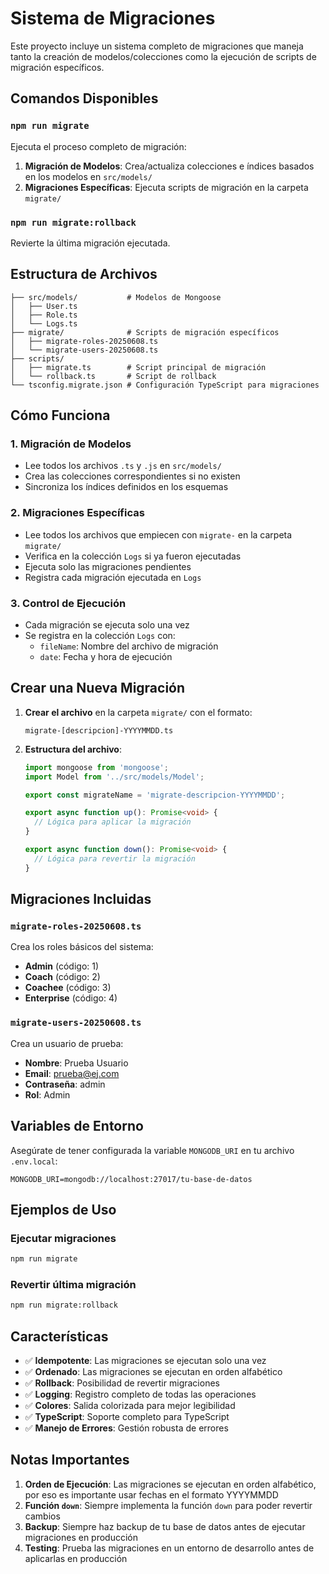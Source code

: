 # Sistema de Migraciones

Este proyecto incluye un sistema completo de migraciones que maneja tanto la creación de modelos/colecciones como la ejecución de scripts de migración específicos.

## Comandos Disponibles

### `npm run migrate`
Ejecuta el proceso completo de migración:
1. **Migración de Modelos**: Crea/actualiza colecciones e índices basados en los modelos en `src/models/`
2. **Migraciones Específicas**: Ejecuta scripts de migración en la carpeta `migrate/`

### `npm run migrate:rollback`
Revierte la última migración ejecutada.

## Estructura de Archivos

```
├── src/models/           # Modelos de Mongoose
│   ├── User.ts
│   ├── Role.ts
│   └── Logs.ts
├── migrate/              # Scripts de migración específicos
│   ├── migrate-roles-20250608.ts
│   └── migrate-users-20250608.ts
├── scripts/
│   ├── migrate.ts        # Script principal de migración
│   └── rollback.ts       # Script de rollback
└── tsconfig.migrate.json # Configuración TypeScript para migraciones
```

## Cómo Funciona

### 1. Migración de Modelos
- Lee todos los archivos `.ts` y `.js` en `src/models/`
- Crea las colecciones correspondientes si no existen
- Sincroniza los índices definidos en los esquemas

### 2. Migraciones Específicas
- Lee todos los archivos que empiecen con `migrate-` en la carpeta `migrate/`
- Verifica en la colección `Logs` si ya fueron ejecutadas
- Ejecuta solo las migraciones pendientes
- Registra cada migración ejecutada en `Logs`

### 3. Control de Ejecución
- Cada migración se ejecuta solo una vez
- Se registra en la colección `Logs` con:
  - `fileName`: Nombre del archivo de migración
  - `date`: Fecha y hora de ejecución

## Crear una Nueva Migración

1. **Crear el archivo** en la carpeta `migrate/` con el formato:
   ```
   migrate-[descripcion]-YYYYMMDD.ts
   ```

2. **Estructura del archivo**:
   ```typescript
   import mongoose from 'mongoose';
   import Model from '../src/models/Model';

   export const migrateName = 'migrate-descripcion-YYYYMMDD';

   export async function up(): Promise<void> {
     // Lógica para aplicar la migración
   }

   export async function down(): Promise<void> {
     // Lógica para revertir la migración
   }
   ```

## Migraciones Incluidas

### `migrate-roles-20250608.ts`
Crea los roles básicos del sistema:
- **Admin** (código: 1)
- **Coach** (código: 2) 
- **Coachee** (código: 3)
- **Enterprise** (código: 4)

### `migrate-users-20250608.ts`
Crea un usuario de prueba:
- **Nombre**: Prueba Usuario
- **Email**: prueba@ej.com
- **Contraseña**: admin
- **Rol**: Admin

## Variables de Entorno

Asegúrate de tener configurada la variable `MONGODB_URI` en tu archivo `.env.local`:

```env
MONGODB_URI=mongodb://localhost:27017/tu-base-de-datos
```

## Ejemplos de Uso

### Ejecutar migraciones
```bash
npm run migrate
```

### Revertir última migración
```bash
npm run migrate:rollback
```

## Características

- ✅ **Idempotente**: Las migraciones se ejecutan solo una vez
- ✅ **Ordenado**: Las migraciones se ejecutan en orden alfabético
- ✅ **Rollback**: Posibilidad de revertir migraciones
- ✅ **Logging**: Registro completo de todas las operaciones
- ✅ **Colores**: Salida colorizada para mejor legibilidad
- ✅ **TypeScript**: Soporte completo para TypeScript
- ✅ **Manejo de Errores**: Gestión robusta de errores

## Notas Importantes

1. **Orden de Ejecución**: Las migraciones se ejecutan en orden alfabético, por eso es importante usar fechas en el formato YYYYMMDD
2. **Función `down`**: Siempre implementa la función `down` para poder revertir cambios
3. **Backup**: Siempre haz backup de tu base de datos antes de ejecutar migraciones en producción
4. **Testing**: Prueba las migraciones en un entorno de desarrollo antes de aplicarlas en producción 